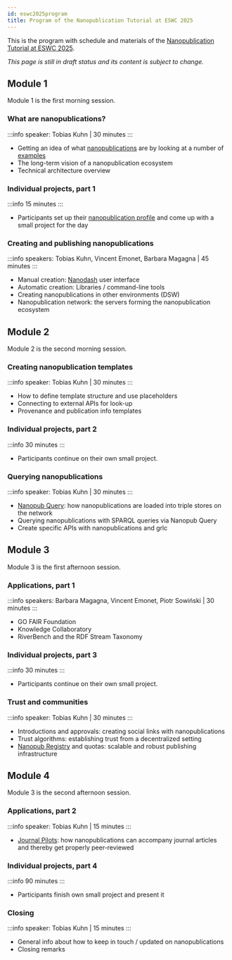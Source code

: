 ```yaml
---
id: eswc2025program
title: Program of the Nanopublication Tutorial at ESWC 2025
---
```


This is the program with schedule and materials of the [Nanopublication Tutorial at ESWC 2025](/docs/tutorials/eswc2025).

_This page is still in draft status and its content is subject to change._

## Module 1

Module 1 is the first morning session.

### What are nanopublications?

:::info speaker: Tobias Kuhn | 30 minutes
:::

- Getting an idea of what [nanopublications](https://nanopub.net/) are by looking at a number of [examples](https://nanopub.net/docs/examples)
- The long-term vision of a nanopublication ecosystem
- Technical architecture overview

### Individual projects, part 1

:::info 15 minutes
:::

- Participants set up their [nanopublication profile](https://nanodash.knowledgepixels.com/profile) and come up with a small project for the day

### Creating and publishing nanopublications

:::info speakers: Tobias Kuhn, Vincent Emonet, Barbara Magagna | 45 minutes
:::

- Manual creation: [Nanodash](https://nanodash.knowledgepixels.com/) user interface
- Automatic creation: Libraries / command-line tools
- Creating nanopublications in other environments (DSW)
- Nanopublication network: the servers forming the nanopublication ecosystem


## Module 2

Module 2 is the second morning session.

### Creating nanopublication templates

:::info speaker: Tobias Kuhn | 30 minutes
:::

- How to define template structure and use placeholders
- Connecting to external APIs for look-up
- Provenance and publication info templates

### Individual projects, part 2

:::info 30 minutes
:::

- Participants continue on their own small project.

### Querying nanopublications

:::info speaker: Tobias Kuhn | 30 minutes
:::

- [Nanopub Query](https://github.com/knowledgepixels/nanopub-query): how nanopublications are loaded into triple stores on the network
- Querying nanopublications with SPARQL queries via Nanopub Query
- Create specific APIs with nanopublications and grlc


## Module 3

Module 3 is the first afternoon session.

### Applications, part 1

:::info speakers: Barbara Magagna, Vincent Emonet, Piotr Sowiński | 30 minutes
:::

- GO FAIR Foundation
- Knowledge Collaboratory
- RiverBench and the RDF Stream Taxonomy

### Individual projects, part 3

:::info 30 minutes
:::

- Participants continue on their own small project.

### Trust and communities

:::info speaker: Tobias Kuhn | 30 minutes
:::

- Introductions and approvals: creating social links with nanopublications
- Trust algorithms: establishing trust from a decentralized setting
- [Nanopub Registry](https://github.com/knowledgepixels/nanopub-registry) and quotas: scalable and robust publishing infrastructure


## Module 4

Module 3 is the second afternoon session.

### Applications, part 2

:::info speaker: Tobias Kuhn | 15 minutes
:::

- [Journal Pilots](https://nanodash.knowledgepixels.com/connectorlist): how nanopublications can accompany journal articles and thereby get properly peer-reviewed

### Individual projects, part 4

:::info 90 minutes
:::

- Participants finish own small project and present it

### Closing

:::info speaker: Tobias Kuhn | 15 minutes
:::

- General info about how to keep in touch / updated on nanopublications
- Closing remarks
